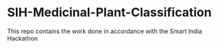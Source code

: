 # SIH-Medicinal-Plant-Classification
This repo contains the work done in accordance with the Smart India Hackathon
